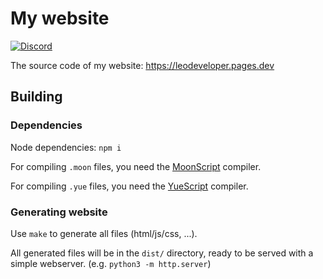 
# My website

[![Discord](https://discord.com/api/guilds/756989147163656273/widget.png)](https://discord.gg/FCnK6xp)


The source code of my website: https://leodeveloper.pages.dev


## Building

### Dependencies

Node dependencies: `npm i`

For compiling `.moon` files, you need the [MoonScript](https://moonscript.org/#installation) compiler.

For compiling `.yue` files, you need the [YueScript](http://yuescript.org/doc/#installation) compiler.


### Generating website

Use `make` to generate all files (html/js/css, ...).

All generated files will be in the `dist/` directory, ready to be served with a simple webserver.
(e.g. `python3 -m http.server`)
